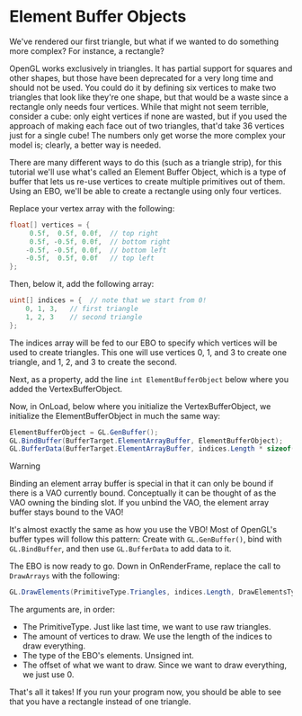 # Element Buffer Objects

We've rendered our first triangle, but what if we wanted to do something more complex? For instance, a rectangle?

OpenGL works exclusively in triangles. It has partial support for squares and other shapes, but those have been deprecated for a very long time and should not be used. You could do it by defining six vertices to make two triangles that look like they're one shape, but that would be a waste since a rectangle only needs four vertices. While that might not seem terrible, consider a cube: only eight vertices if none are wasted, but if you used the approach of making each face out of two triangles, that'd take 36 vertices just for a single cube! The numbers only get worse the more complex your model is; clearly, a better way is needed.

There are many different ways to do this (such as a triangle strip), for this tutorial we'll use what's called an Element Buffer Object, which is a type of buffer that lets us re-use vertices to create multiple primitives out of them. Using an EBO, we'll be able to create a rectangle using only four vertices.

Replace your vertex array with the following:

```cs
float[] vertices = {
     0.5f,  0.5f, 0.0f,  // top right
     0.5f, -0.5f, 0.0f,  // bottom right
    -0.5f, -0.5f, 0.0f,  // bottom left
    -0.5f,  0.5f, 0.0f   // top left
};
```

Then, below it, add the following array:

```cs
uint[] indices = {  // note that we start from 0!
    0, 1, 3,   // first triangle
    1, 2, 3    // second triangle
};
```

The indices array will be fed to our EBO to specify which vertices will be used to create triangles. This one will use vertices 0, 1, and 3 to create one triangle, and 1, 2, and 3 to create the second.

Next, as a property, add the line `int ElementBufferObject` below where you added the VertexBufferObject.

Now, in OnLoad, below where you initialize the VertexBufferObject, we initialize the ElementBufferObject in much the same way:

```cs
ElementBufferObject = GL.GenBuffer();
GL.BindBuffer(BufferTarget.ElementArrayBuffer, ElementBufferObject);
GL.BufferData(BufferTarget.ElementArrayBuffer, indices.Length * sizeof(uint), indices, BufferUsageHint.StaticDraw);
```

> [!WARNING]
> Binding an element array buffer is special in that it can only be bound if there is a VAO currently bound. Conceptually it can be thought of as the VAO owning the binding slot. If you unbind the VAO, the element array buffer stays bound to the VAO!

It's almost exactly the same as how you use the VBO! Most of OpenGL's buffer types will follow this pattern: Create with `GL.GenBuffer()`, bind with `GL.BindBuffer`, and then use `GL.BufferData` to add data to it.

The EBO is now ready to go. Down in OnRenderFrame, replace the call to `DrawArrays` with the following:

```cs
GL.DrawElements(PrimitiveType.Triangles, indices.Length, DrawElementsType.UnsignedInt, 0);
```

The arguments are, in order:

- The PrimitiveType. Just like last time, we want to use raw triangles.
- The amount of vertices to draw. We use the length of the indices to draw everything.
- The type of the EBO's elements. Unsigned int.
- The offset of what we want to draw. Since we want to draw everything, we just use 0.

That's all it takes! If you run your program now, you should be able to see that you have a rectangle instead of one triangle.
